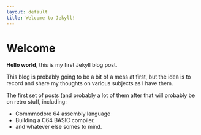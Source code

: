 ```yaml
---
layout: default
title: Welcome to Jekyll!
---
```


# Welcome

**Hello world**, this is my first Jekyll blog post.

This blog is probably going to be a bit of a mess at first, but the idea is to record and share my thoughts on various subjects as I have them. 

The first set of posts (and probably a lot of them after that will probably be on retro stuff, including:
- Commmodore 64 assembly language
- Building a C64 BASIC compiler, 
- and whatever else somes to mind.
